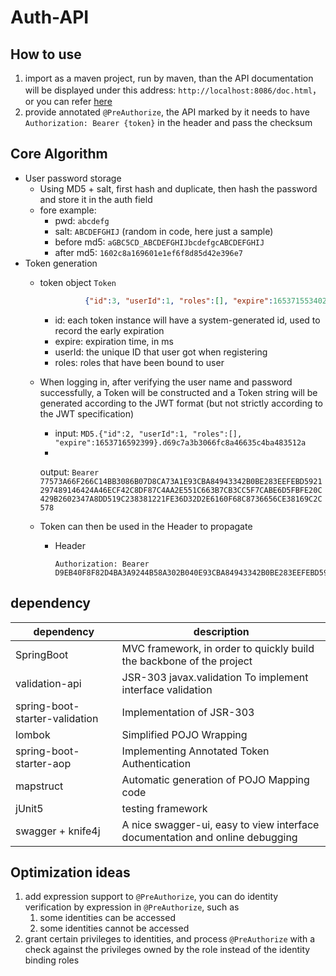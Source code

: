 # Auth-API

## How to use

1. import as a maven project, run by maven, than the API documentation will be displayed under this
   address: `http://localhost:8086/doc.html`，or you can refer [here](./api_doc.md)
2. provide annotated  `@PreAuthorize`, the API marked by it needs to have `Authorization: Bearer {token}` in the header
   and pass the checksum

## Core Algorithm

- User password storage
    - Using MD5 + salt, first hash and duplicate, then hash the password and store it in the auth field
    - fore example:
        - pwd: `abcdefg`
        - salt: `ABCDEFGHIJ` (random in code, here just a sample)
        - before md5: `aGBC5CD_ABCDEFGHIJbcdefgcABCDEFGHIJ`
        - after md5: `1602c8a169601e1ef6f8d85d42e396e7`
- Token generation
    - token object `Token`

        ``` json
                  {"id":3, "userId":1, "roles":[], "expire":1653715534029}
        ```
        - id: each token instance will have a system-generated id, used to record the early expiration
        - expire: expiration time, in ms
        - userId: the unique ID that user got when registering
        - roles: roles that have been bound to user
    - When logging in, after verifying the user name and password successfully, a Token will be constructed and a Token
      string will be generated according to the JWT format (but not strictly according to the JWT specification)
        - input: `MD5.{"id":2, "userId":1, "roles":[], "expire":1653716592399}.d69c7a3b3066fc8a46635c4ba483512a`
        -
      output: `Bearer 77573A66F266C14BB3086B07D8CA73A1E93CBA84943342B0BE283EEFEBD5921297489146424A46ECF42C8DF87C4AA2E551C663B7CB3CC5F7CABE6D5FBFE20C429B2602347A8DD519C238381221FE36D32D2E6160F68C8736656CE38169C2C578 `
    - Token can then be used in the Header to propagate
        - Header
          ```
          Authorization: Bearer D9EB40F8F82D4BA3A9244B58A302B040E93CBA84943342B0BE283EEFEBD5921297489146424A46ECF42C8DF87C4AA2E5942BE5AF42ED1275EBBCC6972FC8BBA2852F21621A761A47AE038D88940F0D175CAD0339CDABB954E47DDBA7F4F7F397
          ```

## dependency

| dependency | description |
| ------------------------------ | ---------------------------------------------------- |
| SpringBoot | MVC framework, in order to quickly build the backbone of the project |
| validation-api | JSR-303 javax.validation To implement interface validation |
| spring-boot-starter-validation | Implementation of JSR-303 |
| lombok | Simplified POJO Wrapping |
| spring-boot-starter-aop | Implementing Annotated Token Authentication |
| mapstruct | Automatic generation of POJO Mapping code |
| jUnit5 | testing framework |
| swagger + knife4j | A nice swagger-ui, easy to view interface documentation and online debugging |

## Optimization ideas

1. add expression support to `@PreAuthorize`, you can do identity verification by expression in `@PreAuthorize`, such as
    1. some identities can be accessed
    2. some identities cannot be accessed
2. grant certain privileges to identities, and process `@PreAuthorize` with a check against the privileges owned by the
   role instead of the identity binding roles

